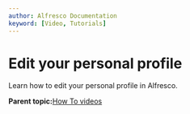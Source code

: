 ```yaml
---
author: Alfresco Documentation
keyword: [Video, Tutorials]
---
```


# Edit your personal profile

Learn how to edit your personal profile in Alfresco.

  

**Parent topic:**[How To videos](../topics/alfresco-video-tutorials.md)

